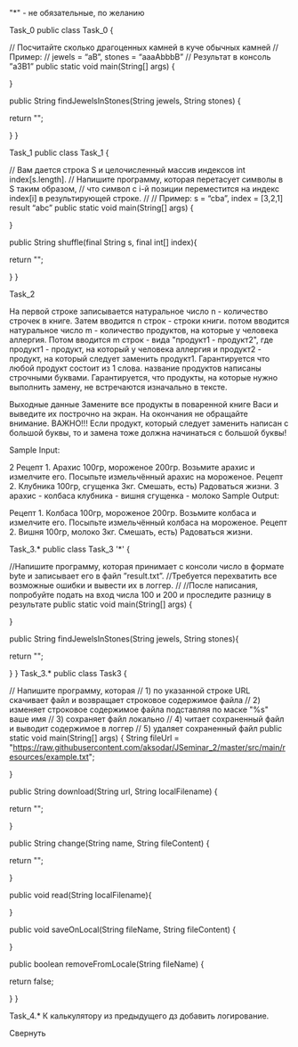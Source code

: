 "*" - не обязательные, по желанию

Task_0
public class Task_0 {

// Посчитайте сколько драгоценных камней в куче обычных камней
// Пример:
// jewels = “aB”, stones = “aaaAbbbB”
// Результат в консоль ”a3B1”
public static void main(String[] args) {

}

public String findJewelsInStones(String jewels, String stones) {

return "";

}
}

Task_1
public class Task_1 {

// Вам дается строка S и целочисленный массив индексов int index[s.length].
// Напишите программу, которая перетасует символы в S таким образом,
// что символ c i-й позиции переместится на индекс index[i] в результирующей строке.
//
// Пример: s = “cba”, index = [3,2,1] result “abc”
public static void main(String[] args) {

}

public String shuffle(final String s, final int[] index){

return "";

}
}

Task_2

На первой строке записывается натуральное число n - количество строчек в книге. Затем вводится n строк - строки книги. потом вводится натуральное число m - количество продуктов, на которые у человека аллергия. Потом вводится m строк - вида "продукт1 - продукт2", где продукт1 - продукт, на который у человека аллергия и продукт2 - продукт, на который следует заменить продукт1. Гарантируется что любой продукт состоит из 1 слова. название продуктов написаны строчными буквами. Гарантируется, что продукты, на которые нужно выполнить замену, не встречаются изначально в тексте.

Выходные данные
Замените все продукты в поваренной книге Васи и выведите их построчно на экран. На окончания не обращайте внимание. ВАЖНО!!! Если продукт, который следует заменить написан с большой буквы, то и замена тоже должна начинаться с большой буквы!

Sample Input:

2
Рецепт 1. Арахис 100гр, мороженое 200гр. Возьмите арахис и измелчите его. Посыпьте измельчённый арахис на мороженое.
Рецепт 2. Клубника 100гр, сгущенка 3кг. Смешать, есть) Радоваться жизни.
3
арахис - колбаса
клубника - вишня
сгущенка - молоко
Sample Output:

Рецепт 1. Колбаса 100гр, мороженое 200гр. Возьмите колбаса и измелчите его. Посыпьте измельчённый колбаса на мороженое.
Рецепт 2. Вишня 100гр, молоко 3кг. Смешать, есть) Радоваться жизни.

Task_3.*
public class Task_3 '*' {

//Напишите программу, которая принимает с консоли число в формате byte и записывает его в файл ”result.txt”.
//Требуется перехватить все возможные ошибки и вывести их в логгер.
//
//После написания, попробуйте подать на вход числа 100 и 200 и проследите разницу в результате
public static void main(String[] args) {

}

public String findJewelsInStones(String jewels, String stones){

return "";

}
}
Task_3.*
public class Task3 {

// Напишите программу, которая
// 1) по указанной строке URL скачивает файл и возвращает строковое содержимое файла
// 2) изменяет строковое содержимое файла подставляя по маске "%s" ваше имя
// 3) сохраняет файл локально
// 4) читает сохраненный файл и выводит содержимое в логгер
// 5) удаляет сохраненный файл
public static void main(String[] args) {
String fileUrl = "https://raw.githubusercontent.com/aksodar/JSeminar_2/master/src/main/resources/example.txt";

}

public String download(String url, String localFilename) {

return "";

}

public String change(String name, String fileContent) {

return "";

}

public void read(String localFilename){

}

public void saveOnLocal(String fileName, String fileContent) {

}

public boolean removeFromLocale(String fileName) {

return false;

}
}

Task_4.* К калькулятору из предыдущего дз добавить логирование.

Свернуть
